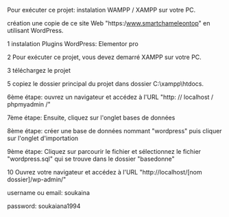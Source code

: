 Pour exécuter ce projet: instalation WAMPP / XAMPP sur votre PC.


création une copie de ce site Web "https:/www.smartchameleontop" en utilisant WordPress.


1 instalation Plugins WordPress: Elementor pro


2 Pour exécuter ce projet, vous devez demarré XAMPP sur votre PC.


3 téléchargez le projet

5 copiez le dossier principal du projet dans dossier C:\xampp\htdocs.

6ème étape: ouvrez un navigateur et accédez à l'URL "http: // localhost / phpmyadmin /"

7ème étape: Ensuite, cliquez sur l'onglet bases de données

8ème étape: créer une base de données nommant "wordpress" puis cliquer sur l'onglet d'importation

9ème étape: Cliquez sur parcourir le fichier et sélectionnez le fichier "wordpress.sql" qui se trouve dans le dossier "basedonne"

10 Ouvrez votre navigateur et accédez à l'URL "http://localhost/[nom dossier]/wp-admin/"

username ou email: soukaina


password: soukaiana1994
